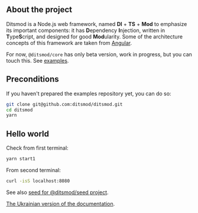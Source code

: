 ## About the project

Ditsmod is a Node.js web framework, named **DI** + **TS** + **Mod** to emphasize its important
components: it has **D**ependency **I**njection, written in **T**ype**S**cript, and designed for
good **Mod**ularity. Some of the architecture concepts of this framework are taken from
[Angular][9].

For now, `@ditsmod/core` has only beta version, work in progress, but you can touch this. See
[examples][4].

## Preconditions

If you haven't prepared the examples repository yet, you can do so:

```bash
git clone git@github.com:ditsmod/ditsmod.git
cd ditsmod
yarn
```

## Hello world

Check from first terminal:

```bash
yarn start1
```

From second terminal:

```bash
curl -isS localhost:8080
```



See also [seed for @ditsmod/seed project](https://github.com/ditsmod/seed).

[The Ukrainian version of the documentation](./docs/uk/README.md).

[1]: https://github.com/ts-stack/di
[2]: https://github.com/ditsmod/seed
[3]: https://github.com/ditsmod/core
[4]: https://github.com/ditsmod/core/tree/main/examples
[5]: https://developer.mozilla.org/en-US/docs/Learn/Server-side/Express_Nodejs/Introduction#Introducing_Express
[6]: https://github.com/nestjsx/nest-router
[7]: https://github.com/ditsmod/vs-webframework
[8]: https://uk.wikipedia.org/wiki/%D0%92%D0%BF%D1%80%D0%BE%D0%B2%D0%B0%D0%B4%D0%B6%D0%B5%D0%BD%D0%BD%D1%8F_%D0%B7%D0%B0%D0%BB%D0%B5%D0%B6%D0%BD%D0%BE%D1%81%D1%82%D0%B5%D0%B9
[9]: https://github.com/angular/angular
